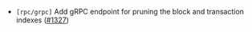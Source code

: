 - `[rpc/grpc]` Add gRPC endpoint for pruning the block and transaction indexes
([\#1327](https://github.com/depinnetwork/por-consensus/pull/1327))

